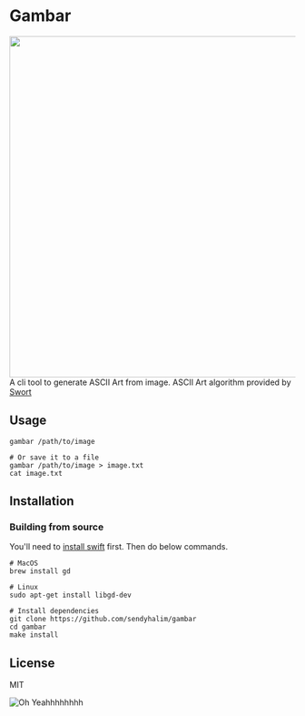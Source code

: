 # Gambar
<img src="https://raw.githubusercontent.com/sendyhalim/gambar/master/examples/result.png" width="600">
A cli tool to generate ASCII Art from image. ASCII Art algorithm provided by <a href="https://github.com/sendyhalim/swort" target="_blank">Swort</a>

## Usage
```
gambar /path/to/image

# Or save it to a file
gambar /path/to/image > image.txt
cat image.txt
```

## Installation 
### Building from source
You'll need to [install swift](https://swift.org/getting-started/#installing-swift) first. Then do below commands.
```
# MacOS
brew install gd

# Linux
sudo apt-get install libgd-dev

# Install dependencies
git clone https://github.com/sendyhalim/gambar
cd gambar
make install
```

## License
MIT

![Oh Yeahhhhhhhh](https://media.tenor.com/images/6d8fee072338a4a1e29c061b465e5a93/tenor.gif)
